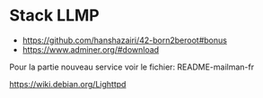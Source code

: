 # Stack LLMP
* https://github.com/hanshazairi/42-born2beroot#bonus
* https://www.adminer.org/#download

Pour la partie nouveau service voir le fichier:
README-mailman-fr


https://wiki.debian.org/Lighttpd

